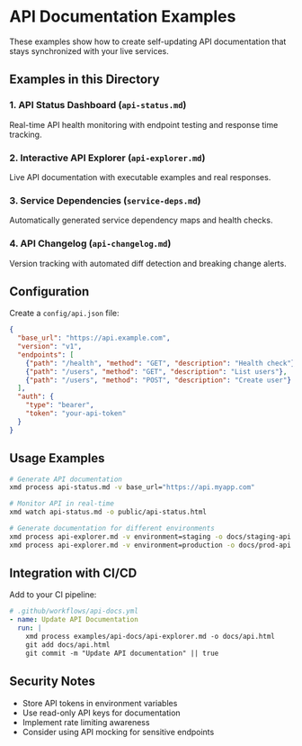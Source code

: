 # API Documentation Examples

These examples show how to create self-updating API documentation that stays synchronized with your live services.

## Examples in this Directory

### 1. API Status Dashboard (`api-status.md`)
Real-time API health monitoring with endpoint testing and response time tracking.

### 2. Interactive API Explorer (`api-explorer.md`)
Live API documentation with executable examples and real responses.

### 3. Service Dependencies (`service-deps.md`)
Automatically generated service dependency maps and health checks.

### 4. API Changelog (`api-changelog.md`)
Version tracking with automated diff detection and breaking change alerts.

## Configuration

Create a `config/api.json` file:

```json
{
  "base_url": "https://api.example.com",
  "version": "v1",
  "endpoints": [
    {"path": "/health", "method": "GET", "description": "Health check"},
    {"path": "/users", "method": "GET", "description": "List users"},
    {"path": "/users", "method": "POST", "description": "Create user"}
  ],
  "auth": {
    "type": "bearer",
    "token": "your-api-token"
  }
}
```

## Usage Examples

```bash
# Generate API documentation
xmd process api-status.md -v base_url="https://api.myapp.com"

# Monitor API in real-time
xmd watch api-status.md -o public/api-status.html

# Generate documentation for different environments
xmd process api-explorer.md -v environment=staging -o docs/staging-api.html
xmd process api-explorer.md -v environment=production -o docs/prod-api.html
```

## Integration with CI/CD

Add to your CI pipeline:

```yaml
# .github/workflows/api-docs.yml
- name: Update API Documentation
  run: |
    xmd process examples/api-docs/api-explorer.md -o docs/api.html
    git add docs/api.html
    git commit -m "Update API documentation" || true
```

## Security Notes

- Store API tokens in environment variables
- Use read-only API keys for documentation
- Implement rate limiting awareness
- Consider using API mocking for sensitive endpoints